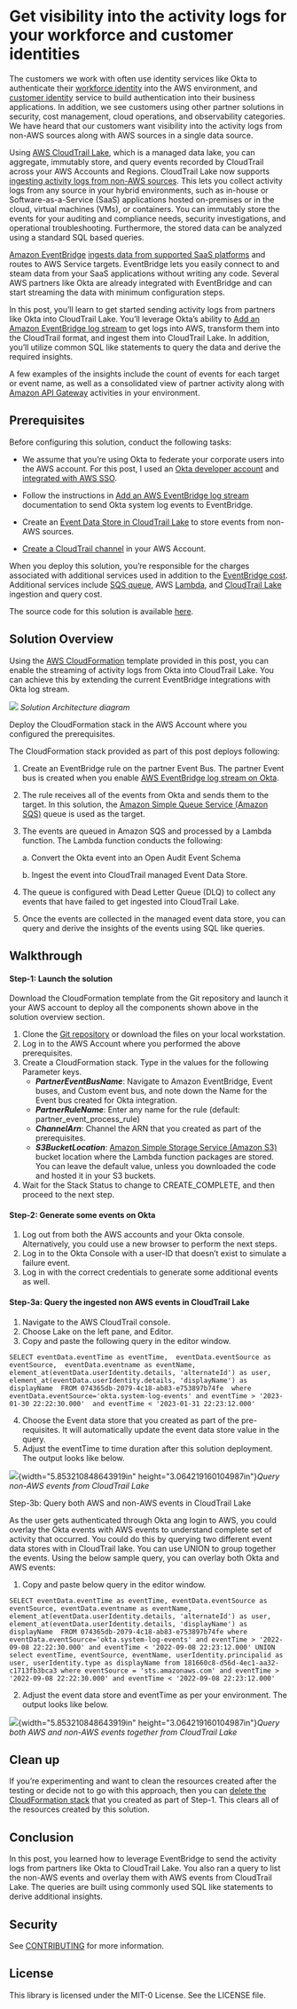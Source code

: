 # Get visibility into the activity logs for your workforce and customer identities

The customers we work with often use identity services like Okta to authenticate their [workforce identity](https://www.okta.com/workforce-identity/) into the AWS environment, and [customer identity](https://www.okta.com/customer-identity/) service to build authentication into their business applications. In addition, we see customers using other partner solutions in security, cost management, cloud operations, and observability categories. We have heard that our customers want visibility into the activity logs from non-AWS sources along with AWS sources in a single data source.

Using [AWS CloudTrail Lake](https://docs.aws.amazon.com/awscloudtrail/latest/userguide/cloudtrail-lake.html), which is a managed data lake, you can aggregate, immutably store, and query events recorded by CloudTrail across your AWS Accounts and Regions. CloudTrail Lake now supports [ingesting activity logs from non-AWS sources](https://docs.aws.amazon.com/awscloudtrail/latest/userguide/query-event-data-store-integration.html). This lets you collect activity logs from any source in your hybrid environments, such as in-house or Software-as-a-Service (SaaS) applications hosted on-premises or in the cloud, virtual machines (VMs), or containers. You can immutably store the events for your auditing and compliance needs, security investigations, and operational troubleshooting. Furthermore, the stored data can be analyzed using a standard SQL based queries. 

[Amazon EventBridge](https://aws.amazon.com/eventbridge/) [ingests data from supported SaaS platforms](https://aws.amazon.com/eventbridge/integrations/) and routes to AWS Service targets. EventBridge lets you easily connect to and steam data from your SaaS applications without writing any code. Several AWS partners like Okta are already integrated with EventBridge and can start streaming the data with minimum configuration steps.

In this post, you’ll learn to get started sending activity logs from partners like Okta into CloudTrail Lake. You’ll leverage Okta’s ability to [Add an Amazon EventBridge log stream](https://help.okta.com/en-us/Content/Topics/Reports/log-streaming/add-aws-eb-log-stream.htm) to get logs into AWS, transform them into the CloudTrail format, and ingest them into CloudTrail Lake. In addition, you’ll utilize common SQL like statements to query the data and derive the required insights. 

A few examples of the insights include the count of events for each target or event name, as well as a consolidated view of partner activity along with [Amazon API Gateway](https://aws.amazon.com/api-gateway/) activities in your environment.



## Prerequisites

Before configuring this solution, conduct the following tasks:

* We assume that you’re using Okta to federate your corporate users into the AWS account. For this post, I used an [Okta developer account](https://developer.okta.com/signup/) and [integrated with AWS SSO](https://docs.aws.amazon.com/singlesignon/latest/userguide/okta-idp.html).

* Follow the instructions in [Add an AWS EventBridge log stream](https://help.okta.com/en-us/Content/Topics/Reports/log-streaming/add-aws-eb-log-stream.html) documentation to send Okta system log events to EventBridge.

* Create an [Event Data Store in CloudTrail Lake](https://docs.aws.amazon.com/awscloudtrail/latest/userguide/query-event-data-store.html) to store events from non-AWS sources.

* [Create a CloudTrail channel](https://docs.aws.amazon.com/awscloudtrail/latest/userguide/query-event-data-store-integration.html) in your AWS Account. 

When you deploy this solution, you’re responsible for the charges associated with additional services used in addition to the [EventBridge cost](https://aws.amazon.com/eventbridge/pricing/). Additional services include [SQS queue](https://aws.amazon.com/sqs/pricing/), AWS [Lambda](https://aws.amazon.com/lambda/pricing/), and [CloudTrail Lake](https://aws.amazon.com/cloudtrail/pricing/) ingestion and query cost. 

The source code for this solution is available [here](https://github.com/aws-samples/aws-cloudtrail-lake-okta-system-log-events).

## Solution Overview

Using the [AWS CloudFormation](https://aws.amazon.com/cloudformation/) template provided in this post, you can enable the streaming of activity logs from Okta into CloudTrail Lake. You can achieve this by extending the current EventBridge integrations with Okta log stream.  

![](images/Solution_architecture_event_bridge_pattern.png) *Solution Architecture diagram*

Deploy the CloudFormation stack in the AWS Account where you configured the prerequisites. 

The CloudFormation stack provided as part of this post deploys following:
1. Create an EventBridge rule on the partner Event Bus. The partner Event bus is created when you enable [AWS EventBridge log stream on Okta](https://help.okta.com/en-us/Content/Topics/Reports/log-streaming/add-aws-eb-log-stream.htm). 
2. The rule receives all of the events from Okta and sends them to the target. In this solution, the [Amazon Simple Queue Service (Amazon SQS)](https://aws.amazon.com/sqs/) queue is used as the target.
3. The events are queued in Amazon SQS and processed by a Lambda function. The Lambda function conducts the following:

    a.	Convert the Okta event into an Open Audit Event Schema

    b.	Ingest the event into CloudTrail managed Event Data Store.

4. The queue is configured with Dead Letter Queue (DLQ) to collect any events that have failed to get ingested into CloudTrail Lake.   
5. Once the events are collected in the managed event data store, you can query and derive the insights of the events using SQL like queries.

## Walkthrough

#### Step-1: Launch the solution

Download the CloudFormation template from the Git repository and launch it your AWS account to deploy all the components shown above in the solution overview section.

1. Clone the [Git repository](https://gitlab.aws.dev/vinjak/aws-cloudtrail-eventbridge-partner-integrations) or download the files on your local workstation. 
2. Log in to the AWS Account where you performed the above prerequisites. 
3. Create a CloudFormation stack. Type in the values for the following Parameter keys.
    * ***PartnerEventBusName***: Navigate to Amazon EventBridge, Event buses, and Custom event bus, and note down the Name for the Event bus created for Okta integration.
    * ***PartnerRuleName***: Enter any name for the rule (default: partner_event_process_rule)
    * ***ChannelArn***: Channel the ARN that you created as part of the prerequisites.
    * ***S3BucketLocation***: [Amazon Simple Storage Service (Amazon S3)](https://aws.amazon.com/s3/) bucket location where the Lambda function packages are stored. You can leave the default value, unless you downloaded the code and hosted it in your S3 buckets.
4. Wait for the Stack Status to change to CREATE_COMPLETE, and then proceed to the next step.



#### Step-2: Generate some events on Okta

1. Log out from both the AWS accounts and your Okta console. Alternatively, you could use a new browser to perform the next steps.
2. Log in to the Okta Console with a user-ID that doesn’t exist to simulate a failure event.
3. Log in with the correct credentials to generate some additional events as well.


#### Step-3a: Query the ingested non AWS events in CloudTrail Lake

1. Navigate to the AWS CloudTrail console.
2. Choose Lake on the left pane, and Editor.
3. Copy and paste the following query in the editor window.

`
SELECT eventData.eventTime as eventTime, 
eventData.eventSource as eventSource, 
eventData.eventname as eventName, 
element_at(eventData.userIdentity.details, 'alternateId') as user, 
element_at(eventData.userIdentity.details, 'displayName') as displayName 
FROM 074365db-2079-4c18-ab83-e753897b74fe 
where eventData.eventSource='okta.system-log-events'
and eventTime > '2023-01-30 22:22:30.000' 
and eventTime < '2023-01-31 22:23:12.000'
`

4. Choose the Event data store that you created as part of the pre-requisites. It will automatically update the event data store value in the query.
5. Adjust the eventTime to time duration after this solution deployment. The output looks like below.

![](images/Query-21.png){width="5.853210848643919in"
height="3.064219160104987in"}*Query non-AWS events from CloudTrail Lake*

Step-3b: Query both AWS and non-AWS events in CloudTrail Lake

As the user gets authenticated through Okta ang login to AWS, you could overlay the Okta events with AWS events to understand complete set of activity that occurred. You could do this by querying two different event data stores with in CloudTrail lake. You can use UNION to group together the events. Using the below sample query, you can overlay both Okta and AWS events: 

1.	Copy and paste below query in the editor window.

`
SELECT eventData.eventTime as eventTime, eventData.eventSource as eventSource, eventData.eventname as eventName, 
element_at(eventData.userIdentity.details, 'alternateId') as user,
element_at(eventData.userIdentity.details, 'displayName') as displayName 
FROM 074365db-2079-4c18-ab83-e753897b74fe
where eventData.eventSource='okta.system-log-events'
and eventTime > '2022-09-08 22:22:30.000' and eventTime < '2022-09-08 22:23:12.000'
UNION
select eventTime, eventSource, eventName, userIdentity.principalid as user, userIdentity.type as displayName
from 181660c8-d56d-4ec1-aa32-c1713fb3bca3
where eventSource = 'sts.amazonaws.com'
and eventTime > '2022-09-08 22:22:30.000' and eventTime < '2022-09-08 22:23:12.000'
`

2.	Adjust the event data store and eventTime as per your environment. The output looks like below.

![](images/Query-22.png){width="5.853210848643919in"
height="3.064219160104987in"}*Query both AWS and non-AWS events together from CloudTrail Lake*

## Clean up
If you’re experimenting and want to clean the resources created after the testing or decide not to go with this approach, then you can [delete the CloudFormation stack](https://docs.aws.amazon.com/AWSCloudFormation/latest/UserGuide/cfn-console-delete-stack.html) that you created as part of Step-1. This clears all of the resources created by this solution.

## Conclusion
In this post, you learned how to leverage EventBridge to send the activity logs from partners like Okta to CloudTrail Lake. You also ran a query to list the non-AWS events and overlay them with AWS events from CloudTrail Lake. The queries are built using commonly used SQL like statements to derive additional insights.


## Security

See [CONTRIBUTING](CONTRIBUTING.md#security-issue-notifications) for more information.

## License

This library is licensed under the MIT-0 License. See the LICENSE file.
